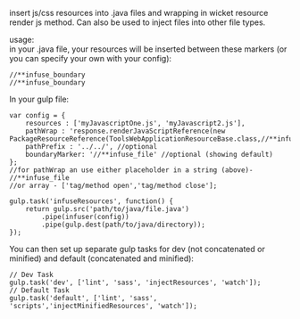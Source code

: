 insert js/css resources into .java files and wrapping in
wicket resource render js method. Can also be used to inject files into
other file types.

usage:<br>in your .java file, your resources will be inserted between these markers (or you can specify your own with your config):
```
//**infuse_boundary
//**infuse_boundary
```
In your gulp file:

```
var config = {
    resources : ['myJavascriptOne.js', 'myJavascript2.js'],
    pathWrap : 'response.renderJavaScriptReference(new PackageResourceReference(ToolsWebApplicationResourceBase.class,//**infuse_file));',
    pathPrefix : '../../', //optional
    boundaryMarker: '//**infuse_file' //optional (showing default)
};
//for pathWrap an use either placeholder in a string (above)- //**infuse_file
//or array - ['tag/method open','tag/method close'];

gulp.task('infuseResources', function() {
    return gulp.src('path/to/java/file.java')
        .pipe(infuser(config))
        .pipe(gulp.dest(path/to/java/directory));
});
```
You can then set up separate gulp tasks for dev (not concatenated or minified) and default (concatenated and minified):

```
// Dev Task
gulp.task('dev', ['lint', 'sass', 'injectResources', 'watch']);
// Default Task
gulp.task('default', ['lint', 'sass', 'scripts','injectMinifiedResources', 'watch']);
```
